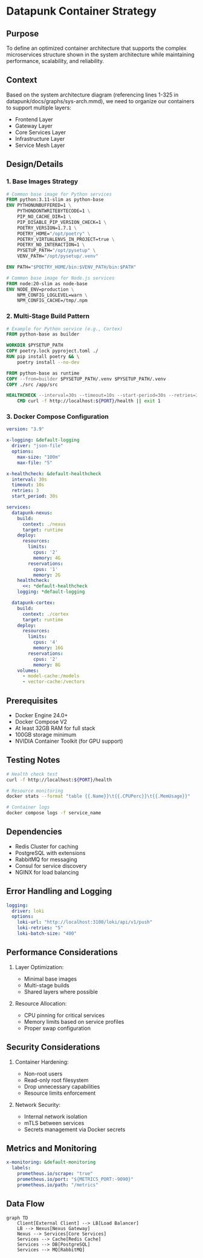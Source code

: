 # Datapunk Container Strategy

## Purpose

To define an optimized container architecture that supports the complex microservices structure shown in the system architecture while maintaining performance, scalability, and reliability.

## Context

Based on the system architecture diagram (referencing lines 1-325 in datapunk/docs/graphs/sys-arch.mmd), we need to organize our containers to support multiple layers:
- Frontend Layer
- Gateway Layer
- Core Services Layer
- Infrastructure Layer
- Service Mesh Layer

## Design/Details

### 1. Base Images Strategy

```dockerfile
# Common base image for Python services
FROM python:3.11-slim as python-base
ENV PYTHONUNBUFFERED=1 \
    PYTHONDONTWRITEBYTECODE=1 \
    PIP_NO_CACHE_DIR=1 \
    PIP_DISABLE_PIP_VERSION_CHECK=1 \
    POETRY_VERSION=1.7.1 \
    POETRY_HOME="/opt/poetry" \
    POETRY_VIRTUALENVS_IN_PROJECT=true \
    POETRY_NO_INTERACTION=1 \
    PYSETUP_PATH="/opt/pysetup" \
    VENV_PATH="/opt/pysetup/.venv"

ENV PATH="$POETRY_HOME/bin:$VENV_PATH/bin:$PATH"

# Common base image for Node.js services
FROM node:20-slim as node-base
ENV NODE_ENV=production \
    NPM_CONFIG_LOGLEVEL=warn \
    NPM_CONFIG_CACHE=/tmp/.npm
```

### 2. Multi-Stage Build Pattern

```dockerfile
# Example for Python service (e.g., Cortex)
FROM python-base as builder

WORKDIR $PYSETUP_PATH
COPY poetry.lock pyproject.toml ./
RUN pip install poetry && \
    poetry install --no-dev

FROM python-base as runtime
COPY --from=builder $PYSETUP_PATH/.venv $PYSETUP_PATH/.venv
COPY ./src /app/src

HEALTHCHECK --interval=30s --timeout=10s --start-period=30s --retries=3 \
    CMD curl -f http://localhost:${PORT}/health || exit 1
```

### 3. Docker Compose Configuration

```yaml
version: "3.9"

x-logging: &default-logging
  driver: "json-file"
  options:
    max-size: "100m"
    max-file: "5"

x-healthcheck: &default-healthcheck
  interval: 30s
  timeout: 10s
  retries: 3
  start_period: 30s

services:
  datapunk-nexus:
    build:
      context: ./nexus
      target: runtime
    deploy:
      resources:
        limits:
          cpus: '2'
          memory: 4G
        reservations:
          cpus: '1'
          memory: 2G
    healthcheck:
      <<: *default-healthcheck
    logging: *default-logging

  datapunk-cortex:
    build:
      context: ./cortex
      target: runtime
    deploy:
      resources:
        limits:
          cpus: '4'
          memory: 16G
        reservations:
          cpus: '2'
          memory: 8G
    volumes:
      - model-cache:/models
      - vector-cache:/vectors
```

## Prerequisites

- Docker Engine 24.0+
- Docker Compose V2
- At least 32GB RAM for full stack
- 100GB storage minimum
- NVIDIA Container Toolkit (for GPU support)

## Testing Notes

```bash
# Health check test
curl -f http://localhost:${PORT}/health

# Resource monitoring
docker stats --format "table {{.Name}}\t{{.CPUPerc}}\t{{.MemUsage}}"

# Container logs
docker compose logs -f service_name
```

## Dependencies

- Redis Cluster for caching
- PostgreSQL with extensions
- RabbitMQ for messaging
- Consul for service discovery
- NGINX for load balancing

## Error Handling and Logging

```yaml
logging:
  driver: loki
  options:
    loki-url: "http://localhost:3100/loki/api/v1/push"
    loki-retries: "5"
    loki-batch-size: "400"
```

## Performance Considerations

1. Layer Optimization:
   - Minimal base images
   - Multi-stage builds
   - Shared layers where possible

2. Resource Allocation:
   - CPU pinning for critical services
   - Memory limits based on service profiles
   - Proper swap configuration

## Security Considerations

1. Container Hardening:
   - Non-root users
   - Read-only root filesystem
   - Drop unnecessary capabilities
   - Resource limits enforcement

2. Network Security:
   - Internal network isolation
   - mTLS between services
   - Secrets management via Docker secrets

## Metrics and Monitoring

```yaml
x-monitoring: &default-monitoring
  labels:
    prometheus.io/scrape: "true"
    prometheus.io/port: "${METRICS_PORT:-9090}"
    prometheus.io/path: "/metrics"
```

## Data Flow

```mermaid
graph TD
    Client[External Client] --> LB[Load Balancer]
    LB --> Nexus[Nexus Gateway]
    Nexus --> Services[Core Services]
    Services --> Cache[Redis Cache]
    Services --> DB[PostgreSQL]
    Services --> MQ[RabbitMQ]
```
